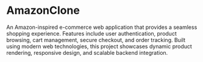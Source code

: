# AmazonClone
An Amazon-inspired e-commerce web application that provides a seamless shopping experience. Features include user authentication, product browsing, cart management, secure checkout, and order tracking. Built using modern web technologies, this project showcases dynamic product rendering, responsive design, and scalable backend integration.
